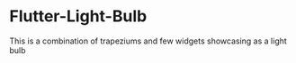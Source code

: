 # Flutter-Light-Bulb
This is a combination of trapeziums and few widgets showcasing as a light bulb
